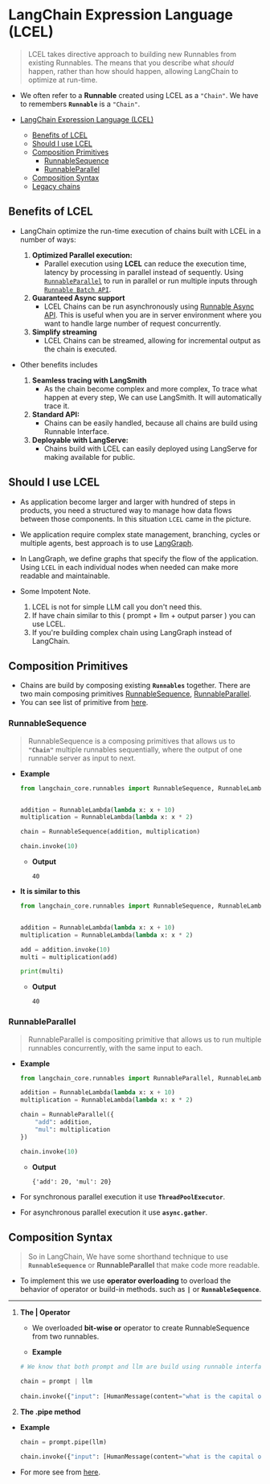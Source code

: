# LangChain Expression Language (LCEL)

> LCEL takes directive approach to building new Runnables from existing Runnables.
> The means that you describe what *should* happen, rather than how should happen, allowing LangChain to optimize at run-time.

- We often refer to a **Runnable** created using LCEL as a `"Chain"`. We have to remembers **`Runnable`** is a `"Chain"`.

- [LangChain Expression Language (LCEL)](#langchain-expression-language-lcel)
  - [Benefits of LCEL](#benefits-of-lcel)
  - [Should I use LCEL](#should-i-use-lcel)
  - [Composition Primitives](#composition-primitives)
    - [RunnableSequence](#runnablesequence)
    - [RunnableParallel](#runnableparallel)
  - [Composition Syntax](#composition-syntax)
  - [Legacy chains](#legacy-chains)

## Benefits of LCEL

- LangChain optimize the run-time execution of chains built with LCEL in a number of ways:
    1. **Optimized Parallel execution:**
        - Parallel execution using **LCEL** can reduce the execution time, latency by processing in parallel instead of sequently. Using [`RunnableParallel`](#runnableparallel) to run in parallel or run multiple inputs through [`Runnable Batch API`]().
    2. **Guaranteed Async support**
        - LCEL Chains can be run asynchronously using [Runnable Async API](). This is useful when you are in server environment where you want to handle large number of request concurrently.
    3. **Simplify streaming**
        - LCEL Chains can be streamed, allowing for incremental output as the chain is executed.

- Other benefits includes
    1. **Seamless tracing with LangSmith**
        - As the chain become complex and more complex, To trace what happen at every step, We can use LangSmith. It will automatically trace it.
    2. **Standard API:**
        - Chains can be easily handled, because all chains are build using Runnable Interface.
    3. **Deployable with LangServe:**
        - Chains build with LCEL can easily deployed using LangServe for making available for public.

## Should I use LCEL

- As application become larger and larger with hundred of steps in products, you need a structured way to manage how data flows between those components. In this situation `LCEL` came in the picture.
- We application require complex state management, branching, cycles or multiple agents, best approach is to use [LangGraph](../../Lang%20Graph/01_langchain_glossary/).
- In LangGraph, we define graphs that specify the flow of the application. Using `LCEL` in each individual nodes when needed can make more readable and maintainable.

- Some Impotent Note.
  1. LCEL is not for simple LLM call you don't need this.
  2. If have chain similar to this ( prompt + llm + output parser ) you can use LCEL.
  3. If you're building complex chain using LangGraph instead of LangChain.

## Composition Primitives

- Chains are build by composing existing **`Runnables`** together. There are two main composing primitives [RunnableSequence](#runnablesequence), [RunnableParallel](#runnableparallel).
- You can see list of primitive from [here](https://python.langchain.com/api_reference/core/runnables.html).

### RunnableSequence

> RunnableSequence is a composing primitives that allows us to **`"Chain"`** multiple runnables sequentially, where the output of one runnable server as input to next.

- **Example**

    ```py
    from langchain_core.runnables import RunnableSequence, RunnableLambda
    
    
    addition = RunnableLambda(lambda x: x + 10)
    multiplication = RunnableLambda(lambda x: x * 2)
    
    chain = RunnableSequence(addition, multiplication)
    
    chain.invoke(10)
    ```

  - **Output**

    ```shell
    40
    ```

- **It is similar to this**

    ```py
    from langchain_core.runnables import RunnableSequence, RunnableLambda
    
    
    addition = RunnableLambda(lambda x: x + 10)
    multiplication = RunnableLambda(lambda x: x * 2)

    add = addition.invoke(10)
    multi = multiplication(add)

    print(multi)
    ```

  - **Output**

    ```shell
    40
    ```

### RunnableParallel

> RunnableParallel is compositing primitive that allows us to run multiple runnables concurrently, with the same input to each.

- **Example**
  
  ```py
  from langchain_core.runnables import RunnableParallel, RunnableLambda

  addition = RunnableLambda(lambda x: x + 10)
  multiplication = RunnableLambda(lambda x: x * 2)
  
  chain = RunnableParallel({
      "add": addition,
      "mul": multiplication
  })
  
  chain.invoke(10)
  ```

  - **Output**

    ```shell
    {'add': 20, 'mul': 20}
    ```

- For synchronous parallel execution it use **`ThreadPoolExecutor`**.
- For asynchronous parallel execution it use **`async.gather`**.

## Composition Syntax

> So in LangChain, We have some shorthand technique to use **`RunnableSequence`** or **RunnableParallel** that make code more readable.

- To implement this we use **operator overloading** to overload the behavior of operator or build-in methods. such as **`|`** or **`RunnableSequence`**.

---

1. **The | Operator**

   - We overloaded **bit-wise or** operator to create RunnableSequence from two runnables.

   - **Example**

    ```py
    # We know that both prompt and llm are build using runnable interface
    
    chain = prompt | llm
  
    chain.invoke({"input": [HumanMessage(content="what is the capital of india")]})
    ```

1. **The .pipe method**

- **Example**
  
  ```py
  chain = prompt.pipe(llm)

  chain.invoke({"input": [HumanMessage(content="what is the capital of india")]})
  ```

- For more see from [here](./langchain_expression_language.ipynb/#examples-of-lcel).
